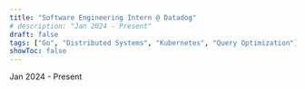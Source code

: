 ```yaml
---
title: "Software Engineering Intern @ Datadog"
# description: "Jan 2024 - Present"
draft: false
tags: ["Go", "Distributed Systems", "Kubernetes", "Query Optimization"]
showToc: false
---
```

Jan 2024 - Present